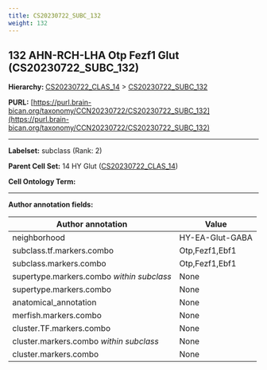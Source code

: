 ```yaml
---
title: CS20230722_SUBC_132
weight: 132
---
```

## 132 AHN-RCH-LHA Otp Fezf1 Glut (CS20230722_SUBC_132)
<b>Hierarchy: </b>
[CS20230722_CLAS_14](../CS20230722_CLAS_14) >
[CS20230722_SUBC_132](../CS20230722_SUBC_132)

**PURL:** [https://purl.brain-bican.org/taxonomy/CCN20230722/CS20230722_SUBC_132](https://purl.brain-bican.org/taxonomy/CCN20230722/CS20230722_SUBC_132)

---


**Labelset:** subclass (Rank: 2)

**Parent Cell Set:** 14 HY Glut ([CS20230722_CLAS_14](../CS20230722_CLAS_14))



**Cell Ontology Term:** 

[MARKER GENES.]: #


---

[TRANSFERRED ANNOTATIONS.]: #


[AUTHOR ANNOTATION FIELDS.]: #


**Author annotation fields:**

| Author annotation | Value |
|-------------------|-------|
|neighborhood|HY-EA-Glut-GABA|
|subclass.tf.markers.combo|Otp,Fezf1,Ebf1|
|subclass.markers.combo|Otp,Fezf1,Ebf1|
|supertype.markers.combo _within subclass_|None|
|supertype.markers.combo|None|
|anatomical_annotation|None|
|merfish.markers.combo|None|
|cluster.TF.markers.combo|None|
|cluster.markers.combo _within subclass_|None|
|cluster.markers.combo|None|
